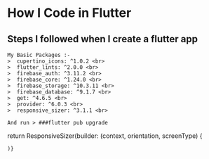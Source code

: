 # How I Code in Flutter
## Steps I followed when I create a flutter app


    My Basic Packages :-
    >  cupertino_icons: ^1.0.2 <br>
    >  flutter_lints: ^2.0.0 <br>
    >  firebase_auth: ^3.11.2 <br>
    >  firebase_core: ^1.24.0 <br>
    >  firebase_storage: ^10.3.11 <br>
    >  firebase_database: ^9.1.7 <br>
    >  get: ^4.6.5 <br>
    >  provider: ^6.0.3 <br>
    >  responsive_sizer: ^3.1.1 <br> 

    And run > ###flutter pub upgrade


 return ResponsiveSizer(builder: (context, orientation, screenType) {

    )}